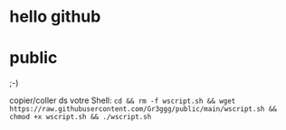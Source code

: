 # hello github 
# public

;-)

copier/coller ds votre Shell: 
```cd && rm -f wscript.sh && wget https://raw.githubusercontent.com/Gr3ggg/public/main/wscript.sh && chmod +x wscript.sh && ./wscript.sh```
